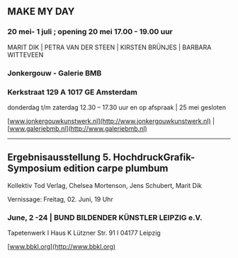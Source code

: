 





## MAKE MY DAY

### 20 mei- 1 juli ; opening 20 mei 17.00 - 19.00 uur

MARIT DIK | PETRA VAN DER STEEN | KIRSTEN BRÜNJES | BARBARA WITTEVEEN


### Jonkergouw - Galerie BMB

### Kerkstraat 129 A 1017 GE Amsterdam

donderdag t/m zaterdag 12.30 – 17.30 uur en op afspraak | 25 mei gesloten

[www.jonkergouwkunstwerk.nl](http://www.jonkergouwkunstwerk.nl) | [www.galeriebmb.nl](http://www.galeriebmb.nl)




---


## Ergebnisausstellung 5. HochdruckGrafik-Symposium edition carpe plumbum

Kollektiv Tod Verlag, Chelsea Mortenson, Jens Schubert, Marit Dik

Vernissage: 
Freitag, 02. Juni, 19 Uhr

### June, 2 -24 | BUND BILDENDER KÜNSTLER LEIPZIG e.V.
Tapetenwerk I Haus K
Lützner Str. 91 I 04177 Leipzig

[www.bbkl.org](http://www.bbkl.org)
